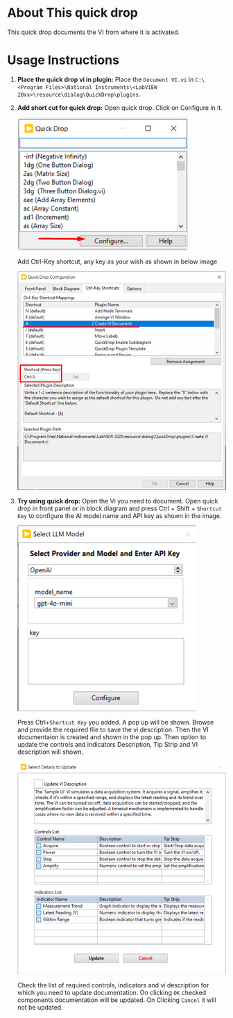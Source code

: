 # About This quick drop
This quick drop documents the VI from where it is activated.

# Usage Instructions
1. **Place the quick drop vi in plugin:** Place the `Document VI.vi` in `C:\<Program Files>\National Instruments\<LabVIEW 20xx>\resource\dialog\QuickDrop\plugins`.
2. **Add short cut for quick drop:** Open quick drop. Click on Configure in it.

    ![alt text](image.png)

    Add Ctrl-Key shortcut, any key as your wish as shown in below image

    ![alt text](image-1.png)

3. **Try using quick drop:** Open the Vi you need to document. Open quick drop in front panel or in block diagram and press Ctrl + Shift + `Shortcut Key` to        configure the AI model name and API key as shown in the image.

    ![alt text](image-2.png)
    
    Press Ctrl+`Shortcut Key` you added. 
     A pop up will be shown. Browse and provide the required file to save the vi description.
    Then the VI documentaion is created and shown in the pop up. Then option to update the controls and indicators Description, Tip Strip and VI description will shown.

    ![alt text](image-3.png) 

    Check the list of required controls, indicators and vi description for which you need to update documentation.
    On clicking `OK` checked components documentation will be updated. On Clicking `Cancel` it will not be updated.